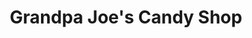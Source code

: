 ---
title: "Grandpa Joe's Candy Shop"
url: /cuyahoga-falls/grandpa-joes-candy-shop/
shop: confectionery
---